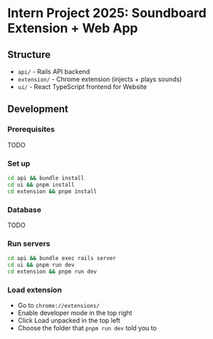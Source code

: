 # Intern Project 2025: Soundboard Extension + Web App

## Structure

- `api/` - Rails API backend
- `extension/` - Chrome extension (injects + plays sounds)
- `ui/` - React TypeScript frontend for Website

## Development

### Prerequisites

TODO

### Set up

```bash
cd api && bundle install
cd ui && pnpm install
cd extension && pnpm install
```

### Database

TODO

### Run servers

```bash
cd api && bundle exec rails server
cd ui && pnpm run dev
cd extension && pnpm run dev
```

### Load extension

- Go to `chrome://extensions/`
- Enable developer mode in the top right
- Click Load unpacked in the top left
- Choose the folder that `pnpm run dev` told you to
